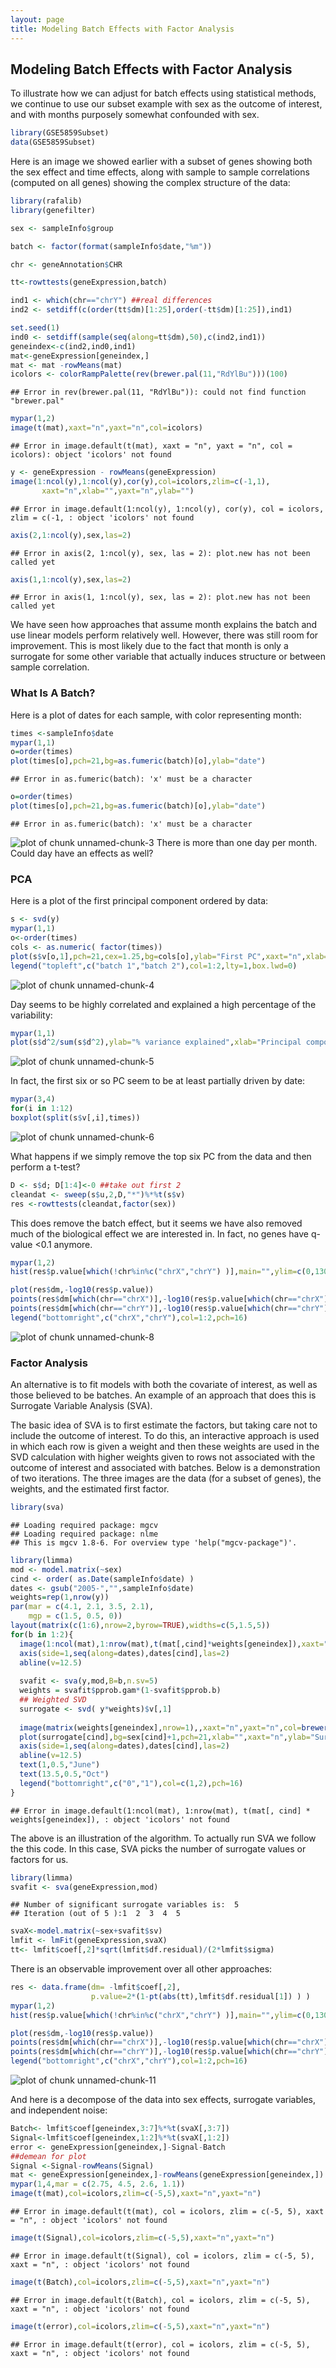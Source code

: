```yaml
---
layout: page
title: Modeling Batch Effects with Factor Analysis
---
```




##  Modeling Batch Effects with Factor Analysis

To illustrate how we can adjust for batch effects using statistical methods, we continue to use our subset example with sex as the outcome of interest, and with months purposely somewhat confounded with sex. 


```r
library(GSE5859Subset)
data(GSE5859Subset)
```

Here is an image we showed earlier with a subset of genes showing both the sex effect and time effects, along with sample to sample correlations (computed on all genes) showing the complex structure of the data:


```r
library(rafalib)
library(genefilter)

sex <- sampleInfo$group

batch <- factor(format(sampleInfo$date,"%m"))

chr <- geneAnnotation$CHR

tt<-rowttests(geneExpression,batch)

ind1 <- which(chr=="chrY") ##real differences
ind2 <- setdiff(c(order(tt$dm)[1:25],order(-tt$dm)[1:25]),ind1)

set.seed(1)
ind0 <- setdiff(sample(seq(along=tt$dm),50),c(ind2,ind1))
geneindex<-c(ind2,ind0,ind1)
mat<-geneExpression[geneindex,]
mat <- mat -rowMeans(mat)
icolors <- colorRampPalette(rev(brewer.pal(11,"RdYlBu")))(100)
```

```
## Error in rev(brewer.pal(11, "RdYlBu")): could not find function "brewer.pal"
```

```r
mypar(1,2)
image(t(mat),xaxt="n",yaxt="n",col=icolors)
```

```
## Error in image.default(t(mat), xaxt = "n", yaxt = "n", col = icolors): object 'icolors' not found
```

```r
y <- geneExpression - rowMeans(geneExpression)
image(1:ncol(y),1:ncol(y),cor(y),col=icolors,zlim=c(-1,1),
       xaxt="n",xlab="",yaxt="n",ylab="")
```

```
## Error in image.default(1:ncol(y), 1:ncol(y), cor(y), col = icolors, zlim = c(-1, : object 'icolors' not found
```

```r
axis(2,1:ncol(y),sex,las=2)
```

```
## Error in axis(2, 1:ncol(y), sex, las = 2): plot.new has not been called yet
```

```r
axis(1,1:ncol(y),sex,las=2)
```

```
## Error in axis(1, 1:ncol(y), sex, las = 2): plot.new has not been called yet
```



We have seen how approaches that assume month explains the batch and use linear models perform relatively well. However, there was still room for improvement. This is most likely due to the fact that month is only a surrogate for some other variable that actually induces structure or between sample correlation.

### What Is A Batch?

Here is a plot of dates for each sample, with color representing month:


```r
times <-sampleInfo$date 
mypar(1,1)
o=order(times)
plot(times[o],pch=21,bg=as.fumeric(batch)[o],ylab="date")
```

```
## Error in as.fumeric(batch): 'x' must be a character
```

```r
o=order(times)
plot(times[o],pch=21,bg=as.fumeric(batch)[o],ylab="date")
```

```
## Error in as.fumeric(batch): 'x' must be a character
```

![plot of chunk unnamed-chunk-3](images/R/adjusting_with_factor_analysis-unnamed-chunk-3-1.png) 
There is more than one day per month. Could day have an effects as well?


### PCA

Here is a plot of the first principal component ordered by data:

```r
s <- svd(y)
mypar(1,1)
o<-order(times)
cols <- as.numeric( factor(times))
plot(s$v[o,1],pch=21,cex=1.25,bg=cols[o],ylab="First PC",xaxt="n",xlab="")
legend("topleft",c("batch 1","batch 2"),col=1:2,lty=1,box.lwd=0)
```

![plot of chunk unnamed-chunk-4](images/R/adjusting_with_factor_analysis-unnamed-chunk-4-1.png) 

Day seems to be highly correlated and explained a high percentage of the variability:


```r
mypar(1,1)
plot(s$d^2/sum(s$d^2),ylab="% variance explained",xlab="Principal component")
```

![plot of chunk unnamed-chunk-5](images/R/adjusting_with_factor_analysis-unnamed-chunk-5-1.png) 

In fact, the first six or so PC seem to be at least partially driven by date:

```r
mypar(3,4)
for(i in 1:12)
boxplot(split(s$v[,i],times))
```

![plot of chunk unnamed-chunk-6](images/R/adjusting_with_factor_analysis-unnamed-chunk-6-1.png) 


What happens if we simply remove the top six PC from the data and then perform a t-test? 


```r
D <- s$d; D[1:4]<-0 ##take out first 2
cleandat <- sweep(s$u,2,D,"*")%*%t(s$v)
res <-rowttests(cleandat,factor(sex))
```

This does remove the batch effect, but it seems we have also removed much of the biological effect we are interested in. In fact, no genes have q-value <0.1 anymore.



```r
mypar(1,2)
hist(res$p.value[which(!chr%in%c("chrX","chrY") )],main="",ylim=c(0,1300))

plot(res$dm,-log10(res$p.value))
points(res$dm[which(chr=="chrX")],-log10(res$p.value[which(chr=="chrX")]),col=1,pch=16)
points(res$dm[which(chr=="chrY")],-log10(res$p.value[which(chr=="chrY")]),col=2,pch=16,xlab="Effect size",ylab="-log10(p-value)")
legend("bottomright",c("chrX","chrY"),col=1:2,pch=16)
```

![plot of chunk unnamed-chunk-8](images/R/adjusting_with_factor_analysis-unnamed-chunk-8-1.png) 

<a name="sva"></a>
### Factor Analysis

An alternative is to fit models with both the covariate of interest, as well as those believed to be batches. An example of an approach that does this is Surrogate Variable Analysis (SVA).


The basic idea of SVA is to first estimate the factors, but taking care not to include the outcome of interest. To do this, an interactive approach is used in which each row is given a weight and then these weights are used in the SVD calculation with higher weights given to rows not associated with the outcome of interest and associated with batches. Below is a demonstration of two iterations. The three images are the data (for a subset of genes), the weights, and the estimated first factor.



```r
library(sva)
```

```
## Loading required package: mgcv
## Loading required package: nlme
## This is mgcv 1.8-6. For overview type 'help("mgcv-package")'.
```

```r
library(limma)
mod <- model.matrix(~sex)
cind <- order( as.Date(sampleInfo$date) )
dates <- gsub("2005-","",sampleInfo$date)
weights=rep(1,nrow(y))
par(mar = c(4.1, 2.1, 3.5, 2.1), 
    mgp = c(1.5, 0.5, 0))
layout(matrix(c(1:6),nrow=2,byrow=TRUE),widths=c(5,1.5,5))
for(b in 1:2){
  image(1:ncol(mat),1:nrow(mat),t(mat[,cind]*weights[geneindex]),xaxt="n",yaxt="n",col=icolors,xlab="",ylab="")
  axis(side=1,seq(along=dates),dates[cind],las=2)
  abline(v=12.5)
  
  svafit <- sva(y,mod,B=b,n.sv=5)
  weights = svafit$pprob.gam*(1-svafit$pprob.b)
  ## Weighted SVD
  surrogate <- svd( y*weights)$v[,1]
  
  image(matrix(weights[geneindex],nrow=1),,xaxt="n",yaxt="n",col=brewer.pal(9,"Blues"))
  plot(surrogate[cind],bg=sex[cind]+1,pch=21,xlab="",xaxt="n",ylab="Surrogate variable",ylim=c(-.5,.5),cex=1.5)
  axis(side=1,seq(along=dates),dates[cind],las=2)
  abline(v=12.5)
  text(1,0.5,"June")
  text(13.5,0.5,"Oct")
  legend("bottomright",c("0","1"),col=c(1,2),pch=16)
}
```

```
## Error in image.default(1:ncol(mat), 1:nrow(mat), t(mat[, cind] * weights[geneindex]), : object 'icolors' not found
```


The above is an illustration of the algorithm. To actually run SVA we follow the this code. In this case, SVA picks the number of surrogate values or factors for us.



```r
library(limma)
svafit <- sva(geneExpression,mod)
```

```
## Number of significant surrogate variables is:  5 
## Iteration (out of 5 ):1  2  3  4  5
```

```r
svaX<-model.matrix(~sex+svafit$sv)
lmfit <- lmFit(geneExpression,svaX)
tt<- lmfit$coef[,2]*sqrt(lmfit$df.residual)/(2*lmfit$sigma)
```

There is an observable improvement over all other approaches:


```r
res <- data.frame(dm= -lmfit$coef[,2],
                  p.value=2*(1-pt(abs(tt),lmfit$df.residual[1]) ) )
mypar(1,2)
hist(res$p.value[which(!chr%in%c("chrX","chrY") )],main="",ylim=c(0,1300))

plot(res$dm,-log10(res$p.value))
points(res$dm[which(chr=="chrX")],-log10(res$p.value[which(chr=="chrX")]),col=1,pch=16)
points(res$dm[which(chr=="chrY")],-log10(res$p.value[which(chr=="chrY")]),col=2,pch=16,xlab="Effect size",ylab="-log10(p-value)")
legend("bottomright",c("chrX","chrY"),col=1:2,pch=16)
```

![plot of chunk unnamed-chunk-11](images/R/adjusting_with_factor_analysis-unnamed-chunk-11-1.png) 


And here is a decompose of the data into sex effects, surrogate variables, and independent noise:


```r
Batch<- lmfit$coef[geneindex,3:7]%*%t(svaX[,3:7])
Signal<-lmfit$coef[geneindex,1:2]%*%t(svaX[,1:2])
error <- geneExpression[geneindex,]-Signal-Batch
##demean for plot
Signal <-Signal-rowMeans(Signal)
mat <- geneExpression[geneindex,]-rowMeans(geneExpression[geneindex,])
mypar(1,4,mar = c(2.75, 4.5, 2.6, 1.1))
image(t(mat),col=icolors,zlim=c(-5,5),xaxt="n",yaxt="n")
```

```
## Error in image.default(t(mat), col = icolors, zlim = c(-5, 5), xaxt = "n", : object 'icolors' not found
```

```r
image(t(Signal),col=icolors,zlim=c(-5,5),xaxt="n",yaxt="n")
```

```
## Error in image.default(t(Signal), col = icolors, zlim = c(-5, 5), xaxt = "n", : object 'icolors' not found
```

```r
image(t(Batch),col=icolors,zlim=c(-5,5),xaxt="n",yaxt="n")
```

```
## Error in image.default(t(Batch), col = icolors, zlim = c(-5, 5), xaxt = "n", : object 'icolors' not found
```

```r
image(t(error),col=icolors,zlim=c(-5,5),xaxt="n",yaxt="n")
```

```
## Error in image.default(t(error), col = icolors, zlim = c(-5, 5), xaxt = "n", : object 'icolors' not found
```


